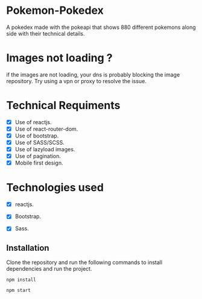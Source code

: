 # Pokemon-Pokedex
 A pokedex made with the pokeapi that shows 880 different pokemons along side with their technical details.

# Images not loading ?
 if the images are not loading, your dns is probably blocking the image repository. Try using a vpn or proxy to resolve the issue.

# Technical Requiments
- [x] Use of reactjs.
- [x] Use of react-router-dom.
- [x] Use of bootstrap.
- [x] Use of SASS/SCSS.
- [x] Use of lazyload images.
- [x] Use of pagination.
- [x] Mobile first design.

# Technologies used
- [x] reactjs.
- [x] Bootstrap.
- [x] Sass.


## Installation
Clone the repository and run the following commands to install dependencies and run the project.

```
npm install
```
```
npm start
```
